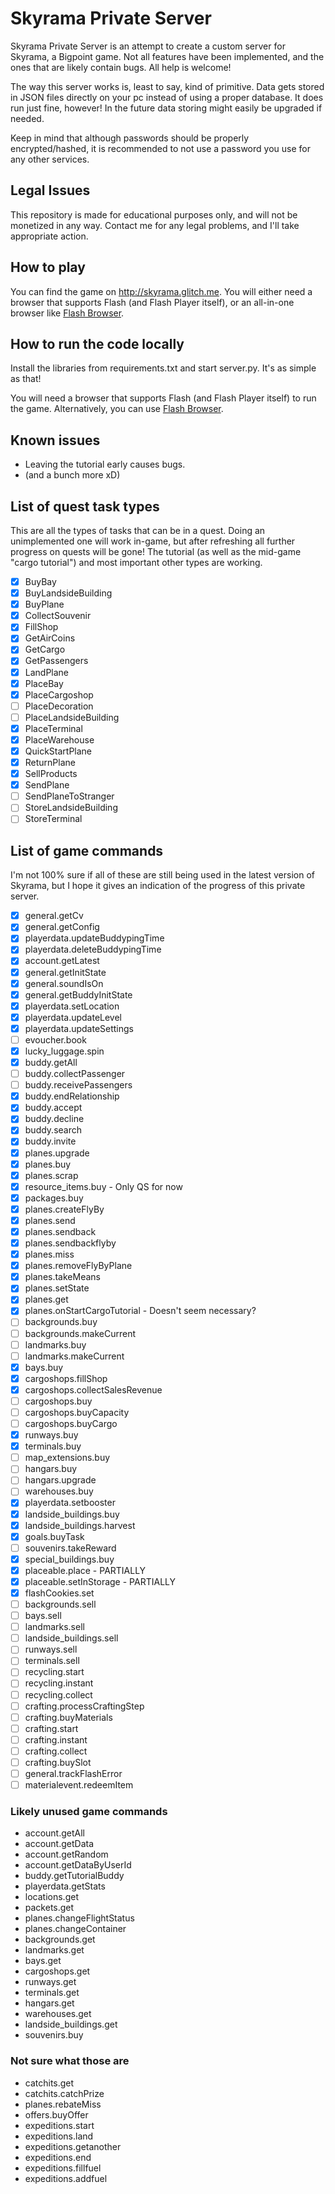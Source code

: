 
# Skyrama Private Server

Skyrama Private Server is an attempt to create a custom server for Skyrama, a Bigpoint game. Not all features have been implemented, and the ones that are likely contain bugs. All help is welcome!

The way this server works is, least to say, kind of primitive. Data gets stored in JSON files directly on your pc instead of using a proper database. It does run just fine, however! In the future data storing might easily be upgraded if needed.

Keep in mind that although passwords should be properly encrypted/hashed, it is recommended to not use a password you use for any other services.


## Legal Issues

This repository is made for educational purposes only, and will not be monetized in any way. Contact me for any legal problems, and I'll take appropriate action.

## How to play

You can find the game on http://skyrama.glitch.me. You will either need a browser that supports Flash (and Flash Player itself), or an all-in-one browser like [Flash Browser](https://flash.pm).

## How to run the code locally

Install the libraries from requirements.txt and start server.py. It's as simple as that!

You will need a browser that supports Flash (and Flash Player itself) to run the game. Alternatively, you can use [Flash Browser](https://flash.pm).

## Known issues
- Leaving the tutorial early causes bugs.
- (and a bunch more xD)

## List of quest task types
This are all the types of tasks that can be in a quest. Doing an unimplemented one will work in-game, but after refreshing all further progress on quests will be gone! The tutorial (as well as the mid-game "cargo tutorial") and most important other types are working.

- [x] BuyBay
- [x] BuyLandsideBuilding
- [x] BuyPlane
- [x] CollectSouvenir
- [x] FillShop
- [x] GetAirCoins
- [x] GetCargo
- [x] GetPassengers
- [x] LandPlane
- [x] PlaceBay
- [x] PlaceCargoshop
- [ ] PlaceDecoration
- [ ] PlaceLandsideBuilding
- [x] PlaceTerminal
- [x] PlaceWarehouse
- [x] QuickStartPlane
- [x] ReturnPlane
- [x] SellProducts
- [x] SendPlane
- [ ] SendPlaneToStranger
- [ ] StoreLandsideBuilding
- [ ] StoreTerminal

## List of game commands
I'm not 100% sure if all of these are still being used in the latest version of Skyrama, but I hope it gives an indication of the progress of this private server.

- [x] general.getCv
- [x] general.getConfig
- [x] playerdata.updateBuddypingTime
- [x] playerdata.deleteBuddypingTime
- [x] account.getLatest
- [x] general.getInitState
- [x] general.soundIsOn
- [x] general.getBuddyInitState
- [x] playerdata.setLocation
- [x] playerdata.updateLevel
- [x] playerdata.updateSettings
- [ ] evoucher.book
- [x] lucky_luggage.spin
- [x] buddy.getAll
- [ ] buddy.collectPassenger
- [ ] buddy.receivePassengers
- [x] buddy.endRelationship
- [x] buddy.accept
- [x] buddy.decline
- [x] buddy.search
- [x] buddy.invite
- [x] planes.upgrade
- [x] planes.buy
- [x] planes.scrap
- [x] resource_items.buy  -  Only QS for now
- [x] packages.buy
- [x] planes.createFlyBy
- [x] planes.send
- [x] planes.sendback
- [x] planes.sendbackflyby
- [x] planes.miss
- [x] planes.removeFlyByPlane
- [x] planes.takeMeans
- [x] planes.setState
- [x] planes.get
- [x] planes.onStartCargoTutorial  -  Doesn't seem necessary?
- [ ] backgrounds.buy
- [ ] backgrounds.makeCurrent
- [ ] landmarks.buy
- [ ] landmarks.makeCurrent
- [x] bays.buy
- [x] cargoshops.fillShop
- [x] cargoshops.collectSalesRevenue
- [ ] cargoshops.buy
- [ ] cargoshops.buyCapacity
- [ ] cargoshops.buyCargo
- [x] runways.buy
- [x] terminals.buy
- [ ] map_extensions.buy
- [ ] hangars.buy
- [ ] hangars.upgrade
- [ ] warehouses.buy
- [x] playerdata.setbooster
- [x] landside_buildings.buy
- [x] landside_buildings.harvest
- [x] goals.buyTask
- [ ] souvenirs.takeReward
- [x] special_buildings.buy
- [x] placeable.place  -  PARTIALLY
- [x] placeable.setInStorage  -  PARTIALLY
- [x] flashCookies.set
- [ ] backgrounds.sell
- [ ] bays.sell
- [ ] landmarks.sell
- [ ] landside_buildings.sell
- [ ] runways.sell
- [ ] terminals.sell
- [ ] recycling.start
- [ ] recycling.instant
- [ ] recycling.collect
- [ ] crafting.processCraftingStep
- [ ] crafting.buyMaterials
- [ ] crafting.start
- [ ] crafting.instant
- [ ] crafting.collect
- [ ] crafting.buySlot
- [ ] general.trackFlashError
- [ ] materialevent.redeemItem

### Likely unused game commands
- account.getAll
- account.getData
- account.getRandom
- account.getDataByUserId
- buddy.getTutorialBuddy
- playerdata.getStats
- locations.get
- packets.get
- planes.changeFlightStatus
- planes.changeContainer
- backgrounds.get
- landmarks.get
- bays.get
- cargoshops.get
- runways.get
- terminals.get
- hangars.get
- warehouses.get
- landside_buildings.get
- souvenirs.buy

### Not sure what those are
- catchits.get
- catchits.catchPrize
- planes.rebateMiss
- offers.buyOffer
- expeditions.start
- expeditions.land
- expeditions.getanother
- expeditions.end
- expeditions.fillfuel
- expeditions.addfuel
